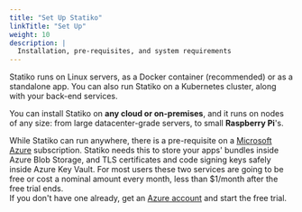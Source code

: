 ```yaml
---
title: "Set Up Statiko"
linkTitle: "Set Up"
weight: 10
description: |
  Installation, pre-requisites, and system requirements
---
```


Statiko runs on Linux servers, as a Docker container (recommended) or as a standalone app. You can also run Statiko on a Kubernetes cluster, along with your back-end services.

You can install Statiko on **any cloud or on-premises**, and it runs on nodes of any size: from large datacenter-grade servers, to small **Raspberry Pi**'s.

While Statiko can run anywhere, there is a pre-requisite on a [Microsoft Azure](https://azure.com) subscription. Statiko needs this to store your apps' bundles inside Azure Blob Storage, and TLS certificates and code signing keys safely inside Azure Key Vault. For most users these two services are going to be free or cost a nominal amount every month, less than $1/month after the free trial ends. <br/>
If you don't have one already, get an [Azure account](https://azure.com/free) and start the free trial.
